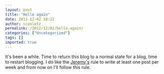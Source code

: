 ```yaml
---
layout: post
title: "Hello again"
date: 2012-12-02 10:22
author: scooletz
permalink: /2012/12/02/hello-again/
categories: ["Uncategorized"]
tags: []
imported: true
---
```


It's been a while. Time to return this blog to a normal state for a blog, time to restart blogging. I do like the [Jeremy's](http://jeremydmiller.com/) rule to write at least one post per week and from now on I'll follow this rule.
